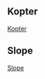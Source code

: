 ## Kopter

[Kopter](https://maxmacer.github.io/kopter)

## Slope

[Slope](https://maxmacer.github.io/Slope)

